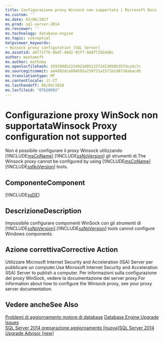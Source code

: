 ```yaml
---
title: Configurazione proxy Winsock non supportata | Microsoft Docs
ms.custom: ''
ms.date: 03/06/2017
ms.prod: sql-server-2014
ms.reviewer: ''
ms.technology: database-engine
ms.topic: conceptual
helpviewer_keywords:
- Winsock proxy configuration [SQL Server]
ms.assetid: abf71f7b-8bd7-49d2-92f7-9ddf72924d8c
author: mashamsft
ms.author: mathoma
ms.openlocfilehash: 359399852224923d0512372d13058535fdca3c7c
ms.sourcegitcommit: ad4d92dce894592a259721a1571b1d8736abacdb
ms.translationtype: MT
ms.contentlocale: it-IT
ms.lasthandoff: 08/04/2020
ms.locfileid: "87628092"
---
```

# <a name="winsock-proxy-configuration-not-supported"></a><span data-ttu-id="057d1-102">Configurazione proxy WinSock non supportata</span><span class="sxs-lookup"><span data-stu-id="057d1-102">Winsock Proxy configuration not supported</span></span>
  <span data-ttu-id="057d1-103">Non è possibile configurare il proxy Winsock utilizzando [!INCLUDE[msCoName](../../includes/msconame-md.md)] [!INCLUDE[ssNoVersion](../../includes/ssnoversion-md.md)] gli strumenti di.</span><span class="sxs-lookup"><span data-stu-id="057d1-103">The Winsock proxy cannot be configured by using [!INCLUDE[msCoName](../../includes/msconame-md.md)][!INCLUDE[ssNoVersion](../../includes/ssnoversion-md.md)] tools.</span></span>  
  
## <a name="component"></a><span data-ttu-id="057d1-104">Componente</span><span class="sxs-lookup"><span data-stu-id="057d1-104">Component</span></span>  
 [!INCLUDE[ssDE](../../includes/ssde-md.md)]  
  
## <a name="description"></a><span data-ttu-id="057d1-105">Descrizione</span><span class="sxs-lookup"><span data-stu-id="057d1-105">Description</span></span>  
 <span data-ttu-id="057d1-106">Impossibile configurare componenti WinSock con gli strumenti di [!INCLUDE[ssNoVersion](../../includes/ssnoversion-md.md)].</span><span class="sxs-lookup"><span data-stu-id="057d1-106">[!INCLUDE[ssNoVersion](../../includes/ssnoversion-md.md)] tools cannot configure Windows components.</span></span>  
  
## <a name="corrective-action"></a><span data-ttu-id="057d1-107">Azione correttiva</span><span class="sxs-lookup"><span data-stu-id="057d1-107">Corrective Action</span></span>  
 <span data-ttu-id="057d1-108">Utilizzare Microsoft Internet Security and Acceleration (ISA) Server per pubblicare un computer.</span><span class="sxs-lookup"><span data-stu-id="057d1-108">Use Microsoft Internet Security and Acceleration (ISA) Server to publish a computer.</span></span> <span data-ttu-id="057d1-109">Per informazioni sulla configurazione del proxy WinSock, vedere la documentazione del server proxy.</span><span class="sxs-lookup"><span data-stu-id="057d1-109">For information about how to configure the Winsock proxy, see your proxy server documentation.</span></span>  
  
## <a name="see-also"></a><span data-ttu-id="057d1-110">Vedere anche</span><span class="sxs-lookup"><span data-stu-id="057d1-110">See Also</span></span>  
 <span data-ttu-id="057d1-111">[Problemi di aggiornamento motore di database](../../../2014/sql-server/install/database-engine-upgrade-issues.md) </span><span class="sxs-lookup"><span data-stu-id="057d1-111">[Database Engine Upgrade Issues](../../../2014/sql-server/install/database-engine-upgrade-issues.md) </span></span>  
 [<span data-ttu-id="057d1-112">SQL Server 2014 preparazione aggiornamento &#91;nuova&#93;</span><span class="sxs-lookup"><span data-stu-id="057d1-112">SQL Server 2014 Upgrade Advisor &#91;new&#93;</span></span>](sql-server-2014-upgrade-advisor.md)  
  
  
